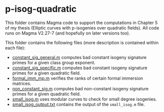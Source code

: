 # p-isog-quadratic

This folder contains Magma code to support the computations in Chapter 5 of my thesis (Elliptic curves with p-isogenies over quadratic fields). All code runs on Magma V2.27-7 (and hopefully on later versions too).

This folder contains the following files (more description is contained within each file):

- [constant_sig_general.m](constant_sig_general.m) computes bad constant isogeny signature primes for a given class group exponent.
- [constant_sig_specific.m](constant_sig_specific.m) computes bad constant isogeny signature primes for a given quadratic field.
- [formal_imm_mp.m](formal_imm_mp.m) verifies the ranks of certain formal immersion matrices.
- [non_constant_sig.m](non_constant_sig.m) computes bad non-constant isogeny signature primes for a given quadratic field.
- [small_isog.m](small_isog.m) uses modular curves to check for small degree isogenies.
- [small_isog_output.txt](small_isog_output.txt) contains the output of the `small_isog.m` file.
